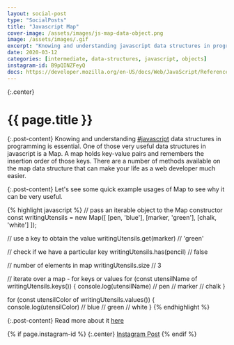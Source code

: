 ```yaml
---
layout: social-post
type: "SocialPosts"
title: "Javascript Map"
cover-image: /assets/images/js-map-data-object.png
image: /assets/images/.gif
excerpt: "Knowing and understanding javascript data structures in programming is essential. One of those very useful data structures in javascript is a Map. A map holds key-value pairs and remembers the insertion order of those keys..."
date: 2020-03-12
categories: [intermediate, data-structures, javascript, objects]
instagram-id: B9pQINZFeyQ
docs: https://developer.mozilla.org/en-US/docs/Web/JavaScript/Reference/Global_Objects/Map
---
```

{:.center}
# {{ page.title }}

{:.post-content}
Knowing and understanding [#javascript](/tags/javascript/) data structures in programming is essential.
One of those very useful data structures in javascript is a Map. A map holds key-value pairs and remembers the insertion order of those keys. There are a number of methods available on the map data structure that can make your life as a web developer much easier.

{:.post-content}
Let's see some quick example usages of Map to see why it can be very useful.

{% highlight javascript %}
// pass an iterable object to the Map constructor
const writingUtensils = new Map([
    [pen, 'blue'],
    [marker, 'green'],
    [chalk, 'white']
]);

// use a key to obtain the value
writingUtensils.get(marker) // 'green'

// check if we have a particular key
writingUtensils.has(pencil) // false

// number of elements in map
writingUtensils.size // 3

// iterate over a map - for keys or values
for (const utensilName of writingUtensils.keys()) {
  console.log(utensilName)
  // pen
  // marker
  // chalk
}

for (const utensilColor of writingUtensils.values()) {
  console.log(utensilColor)
  // blue
  // green
  // white
}
{% endhighlight %}

{:.post-content}
Read more about it <a href="{{page.docs}}" target="_blank">here</a>

{% if page.instagram-id %}
{:.center}
<a class="insta-link" href="https://www.instagram.com/p/{{page.instagram-id}}" target="_blank">Instagram Post</a>
{% endif %}
